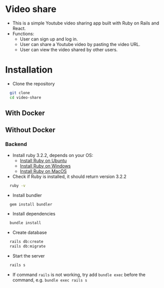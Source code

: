 # Video share

- This is a simple Youtube video sharing app built with Ruby on Rails and React.
- Functions:
  - User can sign up and log in.
  - User can share a Youtube video by pasting the video URL.
  - User can view the video shared by other users.

# Installation

- Clone the repository
```bash
  git clone 
  cd video-share
```

## With Docker

## Without Docker

### Backend
- Install ruby 3.2.2, depends on your OS:
    - [Install Ruby on Ubuntu](https://linuxize.com/post/how-to-install-ruby-on-ubuntu-20-04/)
    - [Install Ruby on Windows](https://rubyinstaller.org/)
    - [Install Ruby on MacOS](https://stackify.com/install-ruby-on-your-mac-everything-you-need-to-get-going/)
- Check if Ruby is installed, it should return version 3.2.2
```bash
  ruby -v
```
- Install bundler
```bash
  gem install bundler
```
- Install dependencies
```bash
  bundle install
```
- Create database
```bash
  rails db:create
  rails db:migrate
```
- Start the server
```bash
  rails s
```

- If command `rails` is not working, try add `bundle exec` before the command, e.g. `bundle exec rails s`